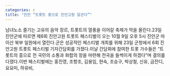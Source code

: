 ```yaml
---
categories: c
title: "진안 “트롯트 흥으로 진안고원 달군다”"
---
```

남녀노소 즐기는 고유의 음악 장르, 트롯트의 열풍을 이어갈 축제가 막을 올린다.23일 진안군에 따르면 제6회 진안고원 트롯트 페스티벌이 오는 10월 9일 오후 5시 진안군 마이산 북부 일원에서 열린다.군은 성공적인 페스티벌 개최를 위해 23일 군청에서 6회 진안고원 트롯트 페스티벌 기자간담회를 가졌다.이날 간담회에 참여한 트롯 가수들은 “트롯트의 흥으로 전 국민의 소통과 화합의 장을 마련해 전국을 들썩이게 하겠다”며 결의를 다졌다.이번 페스티벌에는 홍진영, 조항조, 김용임, 현숙, 조승구, 박상철, 신유, 금잔디, 요요미, 하유비,
